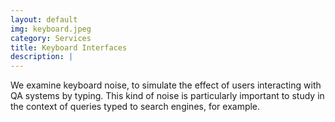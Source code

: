 ```yaml
---
layout: default
img: keyboard.jpeg
category: Services
title: Keyboard Interfaces
description: |
---
```

We examine keyboard noise, to simulate the effect of users interacting with QA systems by typing. This kind of noise is particularly important to study in the context of queries typed to search engines, for example. 
